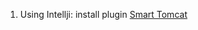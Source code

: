 1. Using Intellji:
install plugin [Smart Tomcat](https://plugins.jetbrains.com/plugin/9492-smart-tomcat)
